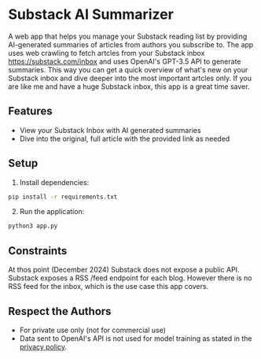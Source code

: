 # Substack AI Summarizer

A web app that helps you manage your Substack reading list by providing AI-generated summaries of articles from authors you subscribe to. The app uses web crawling to fetch artcles from your Substack inbox https://substack.com/inbox and uses OpenAI's GPT-3.5 API to generate summaries. This way you can get a quick overview of what's new on your Substack inbox and dive deeper into the most important artcles only. If you are like me and have a huge Substack inbox, this app is a great time saver.

## Features

- View your Substack Inbox with AI generated summaries
- Dive into the original, full article with the provided link as needed

## Setup

1. Install dependencies:
```bash
pip install -r requirements.txt
```

2. Run the application:
```bash
python3 app.py
```

## Constraints
At thos point (December 2024) Substack does not expose a public API. Substack exposes a RSS /feed endpoint for each blog. However there is no RSS feed for the inbox, which is the use case this app covers. 

## Respect the Authors
- For private use only (not for commercial use)
- Data sent to OpenAI's API is not used for model training as stated in the [privacy policy](https://platform.openai.com/docs/concepts/privacy).